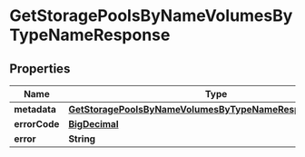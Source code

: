 

# GetStoragePoolsByNameVolumesByTypeNameResponse

## Properties

Name | Type | Description | Notes
------------ | ------------- | ------------- | -------------
**metadata** | [**GetStoragePoolsByNameVolumesByTypeNameResponseMetadata**](GetStoragePoolsByNameVolumesByTypeNameResponseMetadata.md) |  |  [optional]
**errorCode** | [**BigDecimal**](BigDecimal.md) |  |  [optional]
**error** | **String** |  |  [optional]



